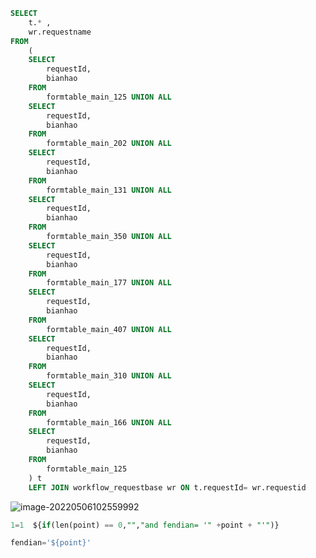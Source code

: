 ```sql
SELECT
	t.* ,
	wr.requestname 
FROM
	(
	SELECT
		requestId,
		bianhao 
	FROM
		formtable_main_125 UNION ALL
	SELECT
		requestId,
		bianhao 
	FROM
		formtable_main_202 UNION ALL
	SELECT
		requestId,
		bianhao 
	FROM
		formtable_main_131 UNION ALL
	SELECT
		requestId,
		bianhao 
	FROM
		formtable_main_350 UNION ALL
	SELECT
		requestId,
		bianhao 
	FROM
		formtable_main_177 UNION ALL
	SELECT
		requestId,
		bianhao 
	FROM
		formtable_main_407 UNION ALL
	SELECT
		requestId,
		bianhao 
	FROM
		formtable_main_310 UNION ALL
	SELECT
		requestId,
		bianhao 
	FROM
		formtable_main_166 UNION ALL
	SELECT
		requestId,
		bianhao 
	FROM
		formtable_main_125 
	) t
	LEFT JOIN workflow_requestbase wr ON t.requestId= wr.requestid
```

![image-20220506102559992](C:\Users\Administrator\AppData\Roaming\Typora\typora-user-images\image-20220506102559992.png)







```sql
1=1  ${if(len(point) == 0,"","and fendian= '" +point + "'")} 

fendian='${point}' 

```

